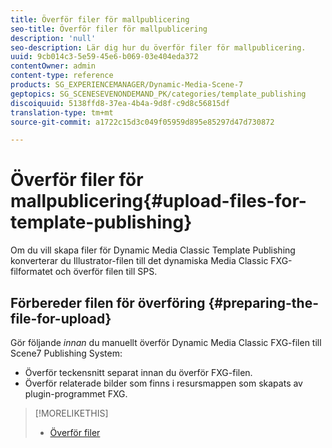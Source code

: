 ```yaml
---
title: Överför filer för mallpublicering
seo-title: Överför filer för mallpublicering
description: 'null'
seo-description: Lär dig hur du överför filer för mallpublicering.
uuid: 9cb014c3-5e59-45e6-b069-03e404eda372
contentOwner: admin
content-type: reference
products: SG_EXPERIENCEMANAGER/Dynamic-Media-Scene-7
geptopics: SG_SCENESEVENONDEMAND_PK/categories/template_publishing
discoiquuid: 5138ffd8-37ea-4b4a-9d8f-c9d8c56815df
translation-type: tm+mt
source-git-commit: a1722c15d3c049f05959d895e85297d47d730872

---
```



# Överför filer för mallpublicering{#upload-files-for-template-publishing}

Om du vill skapa filer för Dynamic Media Classic Template Publishing konverterar du Illustrator-filen till det dynamiska Media Classic FXG-filformatet och överför filen till SPS.

## Förbereder filen för överföring {#preparing-the-file-for-upload}

Gör följande *innan* du manuellt överför Dynamic Media Classic FXG-filen till Scene7 Publishing System:

* Överför teckensnitt separat innan du överför FXG-filen.
* Överför relaterade bilder som finns i resursmappen som skapats av plugin-programmet FXG.

>[!MORELIKETHIS]
>
>* [Överför filer](uploading-files.md#uploading_your_files)

